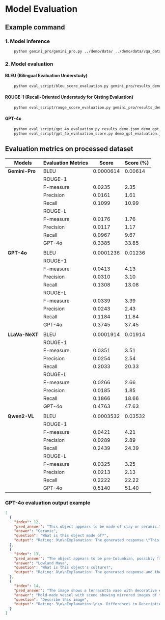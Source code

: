 # Model Evaluation

## Example command
### 1. Model inference
```bash
    python gemini_pro/gemini_pro.py ../demo/data/ ../demo/data/vqa_data.json gemini_pro/results_demo.json
```

### 2. Model evaluation
#### BLEU (Bilingual Evaluation Understudy)
```bash
    python eval_script/bleu_score_evaluation.py gemini_pro/results_demo.json
```
#### ROUGE-1 (Recall-Oriented Understudy for Gisting Evaluation)
```bash
    python eval_script/rouge_score_evaluation.py gemini_pro/results_demo.json
```
#### GPT-4o
```bash
    python eval_script/gpt_4o_evaluation.py results_demo.json demo_gpt_evaluation.json
    python eval_script/gpt_4o_evaluation_score.py demo_gpt_evaluation.json
```


## Evaluation metrics on processed dataset

|  Models  | Evaluation Metrics       |    Score    |     Score (%)    |
|----------|--------------------------|-------------|-------------|
|**Gemini-Pro**| BLEU                     |   0.0000614  | 0.00614 |
|          | ROUGE-1                        |
|          | F-measure                       |  0.0235   | 2.35 |
|          | Precision                |  0.0161   |  1.61 |
|          | Recall                |  0.1099   |  10.99 |
|          | ROUGE-L  |
|          | F-measure                       |  0.0176   | 1.76 |
|          | Precision                |  0.0117   |  1.17 |
|          | Recall                |  0.0967   |  9.67 |
|          | GPT-4o                   |  0.3385   |  33.85 |
||
|**GPT-4o**| BLEU                     |   0.0001236  | 0.01236 |
|          | ROUGE-1  |
|          | F-measure                        |  0.0413   | 4.13 |
|          | Precision                |  0.0310   |  3.10 |
|          | Recall                |  0.1308   |  13.08 |
|          | ROUGE-L |
|          | F-measure                       |  0.0339   | 3.39 |
|          | Precision                |  0.0243   |  2.43 |
|          | Recall                |  0.1184   |  11.84 |
|          | GPT-4o                   |  0.3745   |  37.45 |
||
|**LLaVa-NeXT**| BLEU                     |   0.0001914  | 0.01914 |
|          | ROUGE-1 |
|          | F-measure                        |  0.0351   | 3.51 |
|          | Precision                |  0.0254   | 2.54 |
|          | Recall                |  0.2033   |  20.33 |
|          | ROUGE-L  |
|          | F-measure                       |  0.0266   | 2.66 |
|          | Precision                |  0.0185   |  1.85 |
|          | Recall                |  0.1866   |  18.66 |
|          | GPT-4o                   |  0.4763   | 47.63 |
||
|**Qwen2-VL**| BLEU                     |   0.0003532  | 0.03532 |
|          | ROUGE-1  |
|          | F-measure                        |  0.0421   | 4.21 |
|          | Precision                |  0.0289   | 2.89 |
|          | Recall                |  0.2439   |  24.39 |
|          | ROUGE-L  |
|          | F-measure                       |  0.0325   | 3.25 |
|          | Precision                |  0.0213   |  2.13 |
|          | Recall                |  0.2222   |  22.22 |
|          | GPT-4o                   |  0.5140   | 51.40 |

### GPT-4o evaluation output example
```json
[
  {
    "index": 12,
    "pred_answer": "This object appears to be made of clay or ceramic.",
    "answer": "Ceramic",
    "question": "What is this object made of?",
    "output": "Rating: 9\n\nExplanation: The generated response \"This object appears to be made of clay or ceramic\" closely matches the ground truth \"Ceramic.\" Both responses identify ceramic as the material, which is correct. However, the generated response introduces uncertainty by saying \"appears to be made of\" and includes \"clay,\" which is not part of the ground truth. These additions slightly differentiate it from the succinct and certain nature of the ground truth text."
  },
  {
    "index": 13,
    "pred_answer": "The object appears to be pre-Columbian, possibly from the Mesoamerican region, such as Mayan or Aztec culture, due to its intricate carvings and style.",
    "answer": "Lowland Maya",
    "question": "What is this object's culture?",
    "output": "Rating: 8\n\nExplanation: The generated response and the ground truth text both indicate a connection to the Maya culture. The generated response suggests the object is possibly Mayan or Aztec from the Mesoamerican region, while the ground truth specifies \"Lowland Maya.\" The generated response is broader and includes \"possibly\" and \"Aztec,\" which is not mentioned in the ground truth. However, it correctly identifies the intricate carvings and style indicative of pre-Columbian Mesoamerican artifacts. The main difference is the generated response's broader scope, including the Aztec culture, which slightly diverges from the specific Maya identification."
  },
  {
    "index": 14,
    "pred_answer": "The image shows a terracotta vase with decorative engravings. It is an earthy reddish-brown color and has a detailed pattern etched on its surface, including swirling designs, which may depict intricate motifs or symbols. The vase is narrow towards the top, with a slightly flared base.",
    "answer": "Mold-made vessel with scene showing mirrored images of the ruler of the Maya Underworld.",
    "question": "Describe this image",
    "output": "Rating: 3\n\nExplanation:\n\n- Differences in Description:\n  The generated response describes a \"terracotta vase with decorative engravings\" and highlights its \"earthy reddish-brown color,\" \"detailed pattern,\" and \"swirling designs.\" It emphasizes the shape of the vase, mentioning a \"narrow top\" and \"slightly flared base.\" However, it lacks specific cultural or contextual information.\n\n- Ground Truth Specificity:\n  The ground truth text is more specific, identifying the object as a \"mold-made vessel\" featuring \"mirrored images of the ruler of the Maya Underworld.\" This provides clear historical and cultural context, which is entirely missing from the generated response.\n\n- Overall Assessment:\n  The generated response is somewhat relevant as it correctly identifies a vase-like object with a decorative aspect, but misses the essential cultural significance and specific details provided in the ground truth. The differences in focus and the absence of the historical context result in a low rating."
  }
]
```
